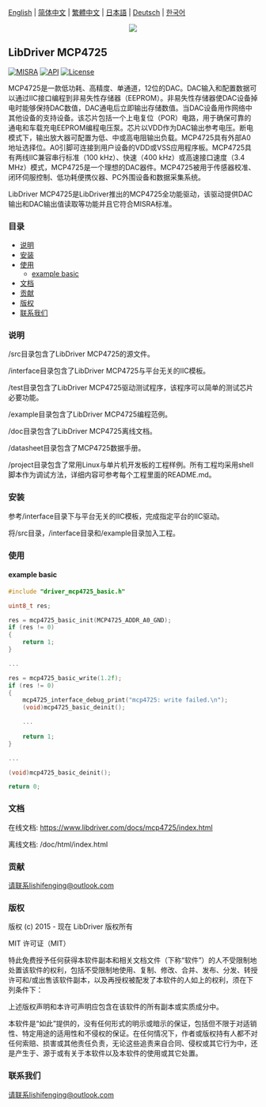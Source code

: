[English](/README.md) | [ 简体中文](/README_zh-Hans.md) | [繁體中文](/README_zh-Hant.md) | [日本語](/README_ja.md) | [Deutsch](/README_de.md) | [한국어](/README_ko.md)

<div align=center>
<img src="/doc/image/logo.png"/>
</div>

## LibDriver MCP4725

[![MISRA](https://img.shields.io/badge/misra-compliant-brightgreen.svg)](/misra/README.md) [![API](https://img.shields.io/badge/api-reference-blue.svg)](https://www.libdriver.com/docs/mcp4725/index.html) [![License](https://img.shields.io/badge/license-MIT-brightgreen.svg)](/LICENSE)

MCP4725是一款低功耗、高精度、单通道，12位的DAC。DAC输入和配置数据可以通过IIC接口编程到非易失性存储器（EEPROM）。非易失性存储器使DAC设备掉电时能够保持DAC数值，DAC通电后立即输出存储数值。当DAC设备用作网络中其他设备的支持设备。该芯片包括一个上电复位（POR）电路，用于确保可靠的通电和车载充电EEPROM编程电压泵。芯片以VDD作为DAC输出参考电压。断电模式下，输出放大器可配置为低、中或高电阻输出负载。MCP4725具有外部A0地址选择位。A0引脚可连接到用户设备的VDD或VSS应用程序板。MCP4725具有两线IIC兼容串行标准（100 kHz）、快速（400 kHz）或高速接口速度（3.4 MHz）模式，MCP4725是一个理想的DAC器件。MCP4725被用于传感器校准、闭环伺服控制、低功耗便携仪器、PC外围设备和数据采集系统。

LibDriver MCP4725是LibDriver推出的MCP4725全功能驱动，该驱动提供DAC输出和DAC输出值读取等功能并且它符合MISRA标准。

### 目录

  - [说明](#说明)
  - [安装](#安装)
  - [使用](#使用)
    - [example basic](#example-basic)
  - [文档](#文档)
  - [贡献](#贡献)
  - [版权](#版权)
  - [联系我们](#联系我们)

### 说明

/src目录包含了LibDriver MCP4725的源文件。

/interface目录包含了LibDriver MCP4725与平台无关的IIC模板。

/test目录包含了LibDriver MCP4725驱动测试程序，该程序可以简单的测试芯片必要功能。

/example目录包含了LibDriver MCP4725编程范例。

/doc目录包含了LibDriver MCP4725离线文档。

/datasheet目录包含了MCP4725数据手册。

/project目录包含了常用Linux与单片机开发板的工程样例。所有工程均采用shell脚本作为调试方法，详细内容可参考每个工程里面的README.md。

### 安装

参考/interface目录下与平台无关的IIC模板，完成指定平台的IIC驱动。

将/src目录，/interface目录和/example目录加入工程。

### 使用

#### example basic

```C
#include "driver_mcp4725_basic.h"

uint8_t res;

res = mcp4725_basic_init(MCP4725_ADDR_A0_GND);
if (res != 0)
{
    return 1;
}

...

res = mcp4725_basic_write(1.2f);
if (res != 0)
{
    mcp4725_interface_debug_print("mcp4725: write failed.\n");
    (void)mcp4725_basic_deinit();

    ...
    
    return 1;
}

...

(void)mcp4725_basic_deinit();

return 0;
```

### 文档

在线文档: https://www.libdriver.com/docs/mcp4725/index.html

离线文档: /doc/html/index.html

### 贡献

请联系lishifenging@outlook.com

### 版权

版权 (c) 2015 - 现在 LibDriver 版权所有

MIT 许可证（MIT）

特此免费授予任何获得本软件副本和相关文档文件（下称“软件”）的人不受限制地处置该软件的权利，包括不受限制地使用、复制、修改、合并、发布、分发、转授许可和/或出售该软件副本，以及再授权被配发了本软件的人如上的权利，须在下列条件下：

上述版权声明和本许可声明应包含在该软件的所有副本或实质成分中。

本软件是“如此”提供的，没有任何形式的明示或暗示的保证，包括但不限于对适销性、特定用途的适用性和不侵权的保证。在任何情况下，作者或版权持有人都不对任何索赔、损害或其他责任负责，无论这些追责来自合同、侵权或其它行为中，还是产生于、源于或有关于本软件以及本软件的使用或其它处置。

### 联系我们

请联系lishifenging@outlook.com